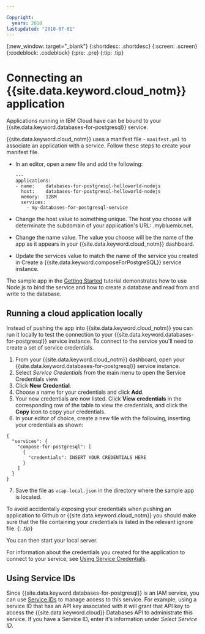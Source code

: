```yaml
---

Copyright:
  years: 2018
lastupdated: "2018-07-01"
---
```


{:new_window: target="_blank"}
{:shortdesc: .shortdesc}
{:screen: .screen}
{:codeblock: .codeblock}
{:pre: .pre}
{:tip: .tip}

# Connecting an {{site.data.keyword.cloud_notm}} application

Applications running in IBM Cloud have can be bound to your {{site.data.keyword.databases-for-postgresql}} service. 

{{site.data.keyword.cloud_notm}} uses a manifest file - `manifest.yml` to associate an application with a service. Follow these steps to create your manifest file.
- In an editor, open a new file and add the following:
  ```
  ---
  applications:
  - name:    databases-for-postgresql-helloworld-nodejs
    host:    databases-for-postgresql-helloworld-nodejs
    memory:  128M
    services:
      - my-databases-for-postgresql-service
  ```

- Change the host value to something unique. The host you choose will determinate the subdomain of your application's URL: <host>.mybluemix.net.
- Change the name value. The value you choose will be the name of the app as it appears in your {{site.data.keyword.cloud_notm}} dashboard.
- Update the services value to match the name of the service you created in Create a {{site.data.keyword.composeForPostgreSQL}} service instance.

The sample app in the [Getting Started](./getting-started.html) tutorial demonstrates how to use Node.js to bind the service and how to create a database and read from and write to the database.

## Running a cloud application locally

Instead of pushing the app into {{site.data.keyword.cloud_notm}} you can run it locally to test the connection to your {{site.data.keyword.databases-for-postgresql}} service instance. To connect to the service you'll need to create a set of service credentials.

1. From your {{site.data.keyword.cloud_notm}} dashboard, open your {{site.data.keyword.databases-for-postgresql}} service instance.
2. Select _Service Credentials_ from the main menu to open the Service Credentials view.
3. Click **New Credential**.
4. Choose a name for your credentials and click **Add**.
5. Your new credentials are now listed. Click **View credentials** in the corresponding row of the table to view the credentials, and click the **Copy** icon to copy your credentials.
6. In your editor of choice, create a new file with the following, inserting your credentials as shown:

  ```
  {
    "services": {
      "compose-for-postgresql": [
        {
          "credentials": INSERT YOUR CREDENTIALS HERE
        }
      ]
    }
  }
  ```
7. Save the file as `vcap-local.json` in the directory where the sample app is located.

To avoid accidentally exposing your credentials when pushing an application to Github or {{site.data.keyword.cloud_notm}} you should make sure that the file containing your credentials is listed in the relevant ignore file. 
{: .tip}

You can then start your local server.

For information about the credentials you created for the application to connect to your service, see [Using Service Credentials](./connecting-external.html#using-service-credentials).

## Using Service IDs

Since {{site.data.keyword.databases-for-postgresql}} is an IAM service, you can use [Service IDs](https://console.{DomainName}/docs/iam/serviceid.html#serviceids) to manage access to this service. For example, using a service ID that has an API key associated with it will grant that API key to access the {{site.data.keyword.cloud}} Databases API to administrate this service. If you have a Service ID, enter it's information under _Select Service ID_.  


